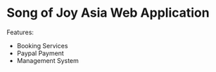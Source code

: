# Song of Joy Asia Web Application

Features:
- Booking Services
- Paypal Payment
- Management System

